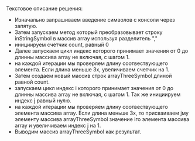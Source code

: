 Текстовое описание решения:
* Изначально запрашиваем введение символов с консоли через запятую. 
* Затем запускаем метод который преобразовывает строку inStringSymbol в массив array используя разделитель ","
* инициируем счетчик count, равный 0
* Далее запускаем цикл индекс которого принимает значения от 0 до длинны массива array не включая, с шагом 1.
* на каждой итерации мы проверяем длину соотвествующего элемента. Если длина меньше 3х, увеличиваем счетчик на 1.
* Затем создаем новый массив строк arrayThreeSymbol длиной равной count. 
* запускаем цикл индекс i которого принимает значения от 0 до длинны массива array не включая, с шагом 1. Так же инициируем индекс j равный нулю.
* на каждой итерации мы проверяем длину соотвествующего элемента массива array. Если длина меньше 3х, то присваиваем jму элементу массива arrayThreeSymbol значение iго элемента массива array и увеличиваем индекс j на 1.
* Выводим массив arrayThreeSymbol как результат.